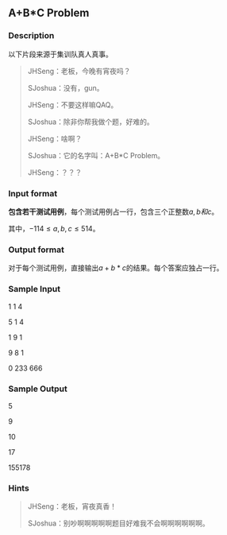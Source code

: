 ## A+B*C Problem

### Description

以下片段来源于集训队真人真事。

> JHSeng：老板，今晚有宵夜吗？
>
> SJoshua：没有，gun。
>
> JHSeng：不要这样嘛QAQ。
>
> SJoshua：除非你帮我做个题，好难的。
>
> JHSeng：啥啊？
>
> SJoshua：它的名字叫：A+B*C Problem。
>
> JHSeng：？？？

### Input format

**包含若干测试用例**，每个测试用例占一行，包含三个正整数$a,b和c$。

其中，$-114 \le a,b,c \le 514$。

### Output format

对于每个测试用例，直接输出$a+b*c$的结果。每个答案应独占一行。

### Sample Input

1 1 4

5 1 4

1 9 1

9 8 1

0 233 666

### Sample Output

5

9

10

17

155178

### Hints

> JHSeng：老板，宵夜真香！
>
> SJoshua：别吵啊啊啊啊啊题目好难我不会啊啊啊啊啊啊。